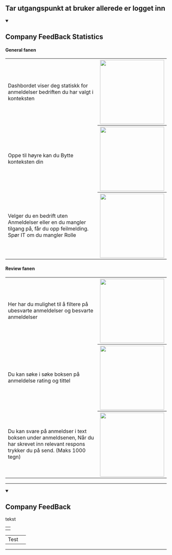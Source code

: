## Tar utgangspunkt at bruker allerede er logget inn

<details open>
  <summary>
    <h2>Company FeedBack Statistics </h2>
  </summary>
  
  #### General fanen
  
  <table>
    <tr>
      <td>Dashbordet viser deg statiskk for anmeldelser bedriften du har valgt i konteksten</td>
      <th><img src="https://github.com/Ben9boyz/FagProove-2024/assets/167029110/a99f0bb9-fa0c-49ac-af0d-45add6ff140a" width="200"></th> 
    </tr>
        <tr>
      <td>Oppe til høyre kan du Bytte konteksten din</td>
      <th><img src="https://github.com/Ben9boyz/FagProove-2024/assets/167029110/79d08a1e-54a5-4859-beee-af2d55a5f480" width="200"></th> 
    </tr>
            <tr>
      <td>Velger du en bedrift uten Anmeldelser eller en du mangler tilgang på, får du opp feilmelding. Spør IT om du mangler Rolle</td>
      <th><img src="https://github.com/Ben9boyz/FagProove-2024/assets/167029110/39ecb642-ae85-483a-bfa0-aad869cd96ef" width="200"></th> 
    </tr>
  </table>


   #### Review fanen
  
  <table>
    <tr>
      <td>Her har du mulighet til å filtere på ubesvarte anmeldelser og besvarte anmeldelser</td>
      <th><img src="https://github.com/Ben9boyz/FagProove-2024/assets/167029110/f98b0bf0-0a8e-424c-89f0-376f9712367a" width="200"></th> 
    </tr>
        <tr>
      <td>Du kan søke i søke boksen på anmeldelse rating og tittel</td>
      <th><img src="https://github.com/Ben9boyz/FagProove-2024/assets/167029110/09dc2e2c-4cc3-4f1c-8ffe-b2a8c876e063" width="200"></th>  
    </tr>
            <tr>
      <td>Du kan svare på anmeldser i text boksen under anmeldsenen, Når du har skrevet inn relevant respons trykker du på send. (Maks 1000 tegn)</td>
      <th><img src="https://github.com/Ben9boyz/FagProove-2024/assets/167029110/77caa1d8-afa6-47c0-b4b2-b64abf182bc8" width="200"></th>   
    </tr>
  </table>


  <hr>
</details>
<details open>
  <summary>
    <h2>Company FeedBack </h2>
  </summary>
  <p>
    tekst
  </p>
  <table>
    <th><img></th>
  </table>
  <table>
    <tr>
      <td>Test</td>
      <th><img" width="200"></th> 
    </tr>
  </table>
  

  <hr>
</details>


